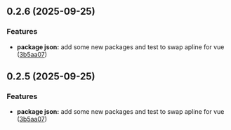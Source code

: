 ## 0.2.6 (2025-09-25)


### Features

* **package json:** add some new packages and test to swap apline for vue ([3b5aa07](https://github.com/mauijay/ci4-shield-tailwinds/commit/3b5aa072e92e8ccd335d309a9863d3418f42f024))



## 0.2.5 (2025-09-25)


### Features

* **package json:** add some new packages and test to swap apline for vue ([3b5aa07](https://github.com/mauijay/ci4-shield-tailwinds/commit/3b5aa072e92e8ccd335d309a9863d3418f42f024))



